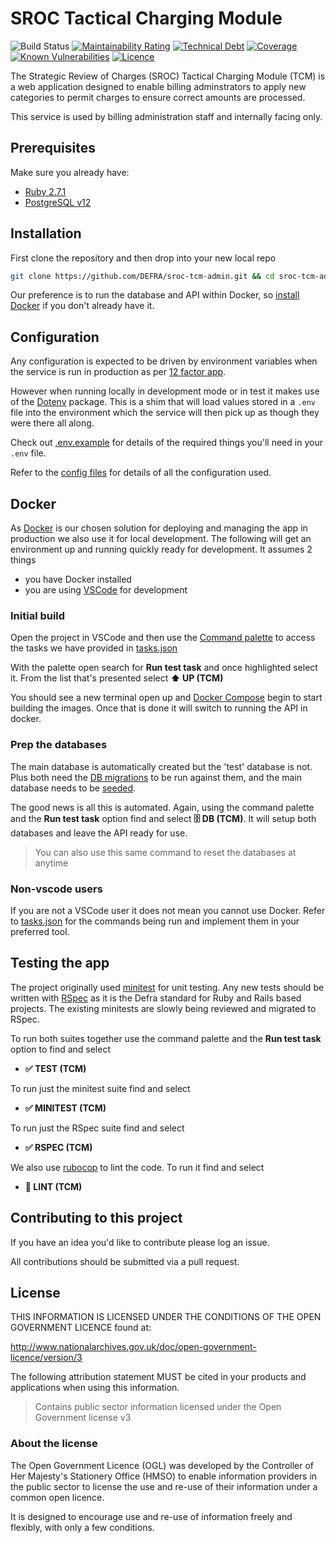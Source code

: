 # SROC Tactical Charging Module

![Build Status](https://github.com/DEFRA/sroc-tcm-admin/workflows/CI/badge.svg?branch=main)
[![Maintainability Rating](https://sonarcloud.io/api/project_badges/measure?project=DEFRA_sroc-tcm-admin&metric=sqale_rating)](https://sonarcloud.io/dashboard?id=DEFRA_sroc-tcm-admin)
[![Technical Debt](https://sonarcloud.io/api/project_badges/measure?project=DEFRA_sroc-tcm-admin&metric=sqale_index)](https://sonarcloud.io/dashboard?id=DEFRA_sroc-tcm-admin)
[![Coverage](https://sonarcloud.io/api/project_badges/measure?project=DEFRA_sroc-tcm-admin&metric=coverage)](https://sonarcloud.io/dashboard?id=DEFRA_sroc-tcm-admin)
[![Known Vulnerabilities](https://snyk.io/test/github/DEFRA/sroc-tcm-admin/badge.svg)](https://snyk.io/test/github/DEFRA/sroc-tcm-admin)
[![Licence](https://img.shields.io/badge/Licence-OGLv3-blue.svg)](http://www.nationalarchives.gov.uk/doc/open-government-licence/version/3)

The Strategic Review of Charges (SROC) Tactical Charging Module (TCM) is a web application designed to enable billing adminstrators to apply new categories to permit charges to ensure correct amounts are processed.

This service is used by billing administration staff and internally facing only.

## Prerequisites

Make sure you already have:

- [Ruby 2.7.1](https://www.ruby-lang.org/en/)
- [PostgreSQL v12](https://www.postgresql.org/)

## Installation

First clone the repository and then drop into your new local repo

```bash
git clone https://github.com/DEFRA/sroc-tcm-admin.git && cd sroc-tcm-admin
```

Our preference is to run the database and API within Docker, so [install Docker](https://docs.docker.com/get-docker/) if you don't already have it.

## Configuration

Any configuration is expected to be driven by environment variables when the service is run in production as per [12 factor app](https://12factor.net/config).

However when running locally in development mode or in test it makes use of the [Dotenv](https://github.com/bkeepers/dotenv) package. This is a shim that will load values stored in a `.env` file into the environment which the service will then pick up as though they were there all along.

Check out [.env.example](/.env.example) for details of the required things you'll need in your `.env` file.

Refer to the [config files](config) for details of all the configuration used.

## Docker

As [Docker](https://www.docker.com/) is our chosen solution for deploying and managing the app in production we also use it for local development. The following will get an environment up and running quickly ready for development. It assumes 2 things

- you have Docker installed
- you are using [VSCode](https://code.visualstudio.com/) for development

### Initial build

Open the project in VSCode and then use the [Command palette](https://code.visualstudio.com/docs/getstarted/userinterface#_command-palette) to access the tasks we have provided in [tasks.json](.vscode/tasks.json)

With the palette open search for **Run test task** and once highlighted select it. From the list that's presented select **⬆️ UP (TCM)**

You should see a new terminal open up and [Docker Compose](https://docs.docker.com/compose/) begin to start building the images. Once that is done it will switch to running the API in docker.

### Prep the databases

The main database is automatically created but the 'test' database is not. Plus both need the [DB migrations](/db/migrate) to be run against them, and the main database needs to be [seeded](/db/seeds).

The good news is all this is automated. Again, using the command palette and the **Run test task** option find and select **🗄️ DB (TCM)**. It will setup both databases and leave the API ready for use.

> You can also use this same command to reset the databases at anytime

### Non-vscode users

If you are not a VSCode user it does not mean you cannot use Docker. Refer to [tasks.json](.vscode/tasks.json) for the commands being run and implement them in your preferred tool.

## Testing the app

The project originally used [minitest](https://github.com/seattlerb/minitest) for unit testing. Any new tests should be written with [RSpec](https://rspec.info/) as it is the Defra standard for Ruby and Rails based projects. The existing minitests are slowly being reviewed and migrated to RSpec.

To run both suites together use the command palette and the **Run test task** option to find and select

- **✅ TEST (TCM)**

To run just the minitest suite find and select

- **✅ MINITEST (TCM)**

To run just the RSpec suite find and select

- **✅ RSPEC (TCM)**

We also use [rubocop](https://github.com/rubocop/rubocop) to lint the code. To run it find and select

- **🔎 LINT (TCM)**

## Contributing to this project

If you have an idea you'd like to contribute please log an issue.

All contributions should be submitted via a pull request.

## License

THIS INFORMATION IS LICENSED UNDER THE CONDITIONS OF THE OPEN GOVERNMENT LICENCE found at:

<http://www.nationalarchives.gov.uk/doc/open-government-licence/version/3>

The following attribution statement MUST be cited in your products and applications when using this information.

> Contains public sector information licensed under the Open Government license v3

### About the license

The Open Government Licence (OGL) was developed by the Controller of Her Majesty's Stationery Office (HMSO) to enable information providers in the public sector to license the use and re-use of their information under a common open licence.

It is designed to encourage use and re-use of information freely and flexibly, with only a few conditions.
